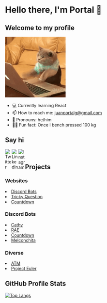<h1>Hello there, I'm Portal 👋</h1>

<h2>Welcome to my profile</h2>

<img src="https://raw.githubusercontent.com/juanportal/juanportal/main/cat.gif" width="200">

- 💻 Currently learning React
- 📫 How to reach me: juanportalg@gmail.com
- 👦 Pronouns: he/him
- 💪🏽 Fun fact: Once I bench pressed 100 kg

<h2>Say hi</h2>
<a href="https://twitter.com/JuanPortalG" target="_blank"><img align="left" alt="Twitter" width="22px" src="https://cdn.jsdelivr.net/npm/simple-icons@v3/icons/twitter.svg"/></a>
<a href="https://www.linkedin.com/in/juan-portal-1826a1189/" target="_blank"><img align="left" alt="LinkedIn" width="22px" src="https://cdn.jsdelivr.net/npm/simple-icons@v3/icons/linkedin.svg"/></a>
<a href="https://www.instagram.com/juanportalg/" target="_blank"><img align="left" alt="Instagram" width="22px" src="https://cdn.jsdelivr.net/npm/simple-icons@v3/icons/instagram.svg"/></a>

<br>

<h2>Projects</h2>

<h3>Websites</h3>
<li><a href='https://github.com/JuanPortal/Website'>Discord Bots</a></li>
<li><a href='https://github.com/JuanPortal/TrickyQuestion'>Tricky Question</a></li>
<li><a href='https://github.com/JuanPortal/Countdown-Website'>Countdown</a></li>

<h3>Discord Bots</h3>
<li><a href='https://github.com/JuanPortal/DiscordBot-Cathy'>Cathy</a></li>
<li><a href='https://github.com/JuanPortal/DiscordBot-RAE'>RAE</a></li>
<li><a href='https://github.com/JuanPortal/DiscordBot-Countdown'>Countdown</a></li>
<li><a href='https://github.com/JuanPortal/DiscordBot-Melconchita'>Melconchita</a></li>

<h3>Diverse</h3>
<li><a href='https://github.com/JuanPortal/ATM'>ATM</a></li>
<li><a href='https://github.com/JuanPortal/ProjectEuler'>Project Euler</a></li>

<!--
[![Anurag's GitHub stats](https://github-readme-stats.vercel.app/api?username=juanportal)](https://github.com/anuraghazra/github-readme-stats)
-->

<h2>GitHub Profile Stats</h2>

[![Top Langs](https://github-readme-stats.vercel.app/api/top-langs/?username=juanportal&layout=compact)](https://github.com/anuraghazra/github-readme-stats)
